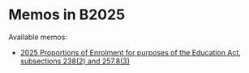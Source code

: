 # Memos in B2025

Available memos:

- [2025 Proportions of Enrolment for purposes of the Education Act, subsections 238(2) and 257.8(3)](./B01_EN.pdf)
